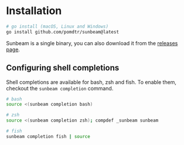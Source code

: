 # Installation

```sh
# go install (macOS, Linux and Windows)
go install github.com/pomdtr/sunbeam@latest
```

Sunbeam is a single binary, you can also download it from the [releases page](https://github.com/pomdtr/sunbeam/releases/latest).

## Configuring shell completions

Shell completions are available for bash, zsh and fish. To enable them, checkout the `sunbeam completion` command.

```sh
# bash
source <(sunbeam completion bash)

# zsh
source <(sunbeam completion zsh); compdef _sunbeam sunbeam

# fish
sunbeam completion fish | source
```
